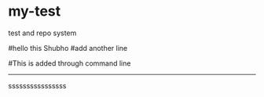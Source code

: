 # my-test
test  and repo system

#hello this Shubho
#add another line

#This is added through command line

--------------


ssssssssssssssss
